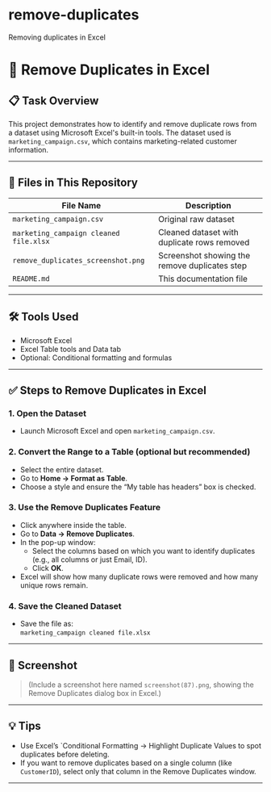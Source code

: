 # remove-duplicates
Removing duplicates in Excel
# 🧹 Remove Duplicates in Excel

## 📋 Task Overview
This project demonstrates how to identify and remove duplicate rows from a dataset using Microsoft Excel's built-in tools. The dataset used is `marketing_campaign.csv`, which contains marketing-related customer information.

---

## 📁 Files in This Repository

| File Name                                | Description                                  |
|------------------------------------------|----------------------------------------------|
| `marketing_campaign.csv`                 | Original raw dataset                         |
| `marketing_campaign cleaned file.xlsx` | Cleaned dataset with duplicate rows removed   |
| `remove_duplicates_screenshot.png`       | Screenshot showing the remove duplicates step |
| `README.md`                              | This documentation file                      |

---

## 🛠 Tools Used
- Microsoft Excel
- Excel Table tools and Data tab
- Optional: Conditional formatting and formulas

---

## ✅ Steps to Remove Duplicates in Excel

### 1. Open the Dataset
- Launch Microsoft Excel and open `marketing_campaign.csv`.

### 2. Convert the Range to a Table (optional but recommended)
- Select the entire dataset.
- Go to **Home → Format as Table**.
- Choose a style and ensure the “My table has headers” box is checked.

### 3. Use the Remove Duplicates Feature
- Click anywhere inside the table.
- Go to **Data → Remove Duplicates**.
- In the pop-up window:
  - Select the columns based on which you want to identify duplicates (e.g., all columns or just Email, ID).
  - Click **OK**.
- Excel will show how many duplicate rows were removed and how many unique rows remain.

### 4. Save the Cleaned Dataset
- Save the file as:  
  `marketing_campaign cleaned file.xlsx`

---

## 📸 Screenshot
> (Include a screenshot here named `screenshot(87).png`, showing the Remove Duplicates dialog box in Excel.)

---

## 💡 Tips
- Use Excel’s `Conditional Formatting → Highlight Duplicate Values to spot duplicates before deleting.
- If you want to remove duplicates based on a single column (like `CustomerID`), select only that column in the Remove Duplicates window.

---


